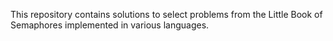 This repository contains solutions to select problems from the Little Book of Semaphores implemented in various languages.
